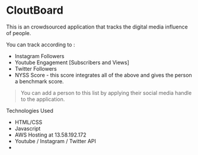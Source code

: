 # CloutBoard
This is an crowdsourced application that tracks the digital media influence of people.

You can track according to :
 - Instagram Followers
 - Youtube Engagement [Subscribers and Views]
 - Twitter Followers
 - NYSS Score - this score integrates all of the above and gives the person a benchmark score.

>You can add a person to this list by applying their social media handle to the application.

Technologies Used 
- HTML/CSS
- Javascript
- AWS Hosting at 13.58.192.172 
- Youtube / Instagram / Twitter API
- 
